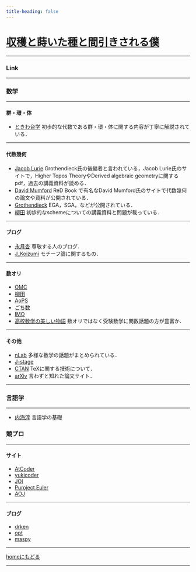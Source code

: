 ```yaml
---
title-heading: false
---
```

<!-- Global site tag (gtag.js) - Google Analytics -->
<script async src="https://www.googletagmanager.com/gtag/js?id=UA-212193483-1"></script>
<script>
  window.dataLayer = window.dataLayer || [];
  function gtag(){dataLayer.push(arguments);}
  gtag('js', new Date());

  gtag('config', 'UA-212193483-1');
</script>


# [収穫と蒔いた種と間引きされる僕](https://koutya0akari.github.io/)

---

### Link

---

### 数学

---

#### 群・環・体

- [ときわ台学](http://www.f-denshi.com/000TokiwaJPN/01daisu/000daisu.html)
  初歩的な代数である群・環・体に関する内容が丁寧に解説されている．
---

#### 代数幾何

- [Jacob Lurie](https://www.math.ias.edu/~lurie/)
  Grothendieck氏の後継者と言われている，Jacob Lurie氏のサイトで，Higher Topos TheoryやDerived algebraic geometryに関するpdf，過去の講義資料が読める．
- [David Mumford](https://www.dam.brown.edu/people/mumford/alg_geom/introAG.html)
  ReD Book で有名なDavid Mumford氏のサイトで代数幾何の論文や資料が公開されている．
- [Grothendieck](https://webusers.imj-prg.fr/~leila.schneps/grothendieckcircle/pubtexts.php)
  EGA，SGA，などが公開されている．
- [柳田](https://www.math.nagoya-u.ac.jp/~yanagida/2018WA.html)
  初歩的なschemeについての講義資料と問題が載っている．
---

#### ブログ

- [永月杏](https://www.all-for-nothing.com/about)
  尊敬する人のブログ．
- [J_Koizumi](https://asuka-math.amebaownd.com/)
  モチーフ論に関するもの．
---

#### 数オリ

- [OMC](http://onlinemathcontest.com/)
- [柳田](http://izumi-math.jp/I_Yanagita/I_Yanagita.html)
- [AoPS](https://artofproblemsolving.com/community/c13_contests)
- [ごち数](https://gochisuu.netlify.app/)
- [IMO](https://www.imo-official.org/)
- [高校数学の美しい物語](https://mathtrain.jp/)
  数オリではなく受験数学に関数話題の方が豊富か．
---

#### その他

- [nLab](https://ncatlab.org/nlab/show/HomePage)
  多様な数学の話題がまとめられている．
- [J-stage](https://www.jstage.jst.go.jp/browse/sugaku/list/-char/ja)
- [CTAN](https://www.ctan.org/)
  TeXに関する技術について．
- [arXiv](https://arxiv.org/)
  言わずと知れた論文サイト．
---

### 言語学

---
- [内海淳](http://culture.cc.hirosaki-u.ac.jp/english/utsumi/)
   言語学の基礎

### 競プロ

---

#### サイト
- [AtCoder](https://atcoder.jp/?lang=ja)
- [yukicoder](https://yukicoder.me/)
- [JOI](https://www.ioi-jp.org/)
- [Puroject Euler](https://projecteuler.net/archives)
- [AOJ](https://onlinejudge.u-aizu.ac.jp/home)

---

#### ブログ

- [drken](https://drken1215.hatenablog.com/)
- [opt](https://opt-cp.com/)
- [maspy](https://maspypy.com/)

---

[homeにもどる](https://koutya0akari.github.io/)

---